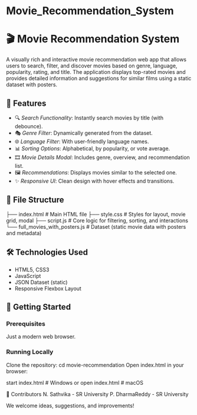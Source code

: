 # Movie_Recommendation_System
# 🎬 Movie Recommendation System

A visually rich and interactive movie recommendation web app that allows users to search, filter, and discover movies based on genre, language, popularity, rating, and title. The application displays top-rated movies and provides detailed information and suggestions for similar films using a static dataset with posters.

## 🧩 Features

- 🔍 *Search Functionality*: Instantly search movies by title (with debounce).
- 🎭 *Genre Filter*: Dynamically generated from the dataset.
- 🌐 *Language Filter*: With user-friendly language names.
- 📊 *Sorting Options*: Alphabetical, by popularity, or vote average.
- 🎞 *Movie Details Modal*: Includes genre, overview, and recommendation list.
- 🖼 *Recommendations*: Displays movies similar to the selected one.
- ✨ *Responsive UI*: Clean design with hover effects and transitions.

## 📁 File Structure

├── index.html # Main HTML file
├── style.css # Styles for layout, movie grid, modal
├── script.js # Core logic for filtering, sorting, and interactions
└── full_movies_with_posters.js # Dataset (static movie data with posters and metadata)


## 🛠 Technologies Used

- HTML5, CSS3
- JavaScript
- JSON Dataset (static)
- Responsive Flexbox Layout

## 🚀 Getting Started

### Prerequisites
Just a modern web browser.

### Running Locally

Clone the repository:
   cd movie-recommendation
Open index.html in your browser:

start index.html   # Windows
 or
open index.html    # macOS

👥 Contributors
N. Sathvika - SR University
P. DharmaReddy - SR University

We welcome ideas, suggestions, and improvements!
